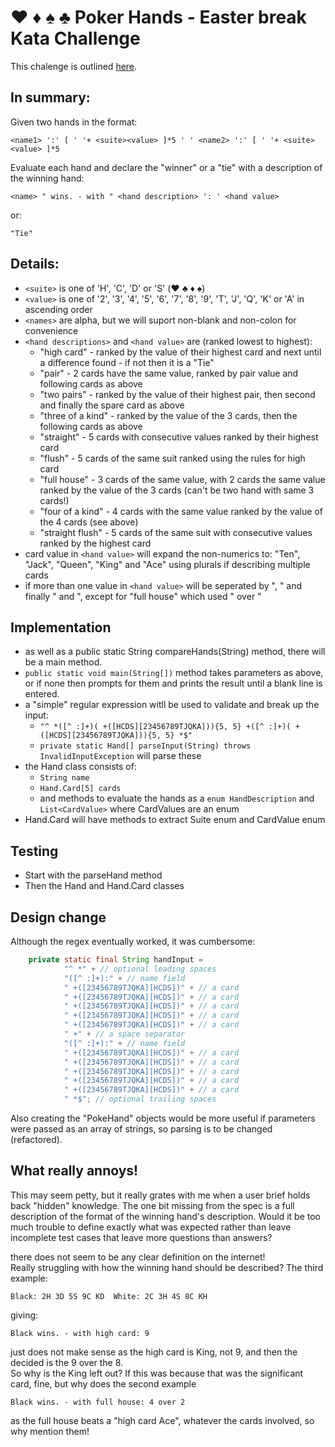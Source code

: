 # ♥️ ♦️ ♠️ ♣️ Poker Hands - Easter break Kata Challenge

This chalenge is outlined [here](https://codingdojo.org/kata/PokerHands/).

## In summary:

Given two hands in the format:

```
<name1> ':' [ ' '+ <suite><value> ]*5 ' ' <name2> ':' [ ' '+ <suite><value> ]*5
```

Evaluate each hand and declare the "winner" or a "tie" with a description of the winning hand:

```
<name> " wins. - with " <hand description> ': ' <hand value>
```

or:
  
```
"Tie"
```

## Details:
  
* `<suite>` is one of 'H', 'C', 'D' or 'S' (♥️ ♣️ ♦️ ♠️)
* `<value>` is one of '2', '3', '4', '5', '6', '7', '8', '9', 'T', 'J', 'Q', 'K' or 'A' in ascending order
* `<names>` are alpha, but we will suport non-blank and non-colon for convenience
* `<hand descriptions>` and `<hand value>` are (ranked lowest to highest):
  * "high card" - ranked by the value of their highest card and next until a difference found - if not then it is a "Tie"
  * "pair" - 2 cards have the same value, ranked by pair value and following cards as above
  * "two pairs" - ranked by the value of their highest pair, then second and finally the spare card as above
  * "three of a kind" - ranked by the value of the 3 cards, then the following cards as above
  * "straight" - 5 cards with consecutive values ranked by their highest card
  * "flush" - 5 cards of the same suit ranked using the rules for high card
  * "full house" - 3 cards of the same value, with 2 cards the same value ranked by the value of the 3 cards (can't be two hand with same 3 cards!)
  * "four of a kind" - 4 cards with the same value ranked by the value of the 4 cards (see above)
  * "straight flush" - 5 cards of the same suit with consecutive values ranked by the highest card
* card value in `<hand value>` will expand the non-numerics to: "Ten", "Jack", "Queen", "King" and "Ace" using plurals if describing multiple cards
* if more than one value in `<hand value>` will be seperated by ", " and finally " and ", except for "full house" which used " over "

  
## Implementation

* as well as a public static String compareHands(String) method, there will be a main method.  
* `public static void main(String[])` method takes parameters as above, or if none then prompts for them and prints the result until a blank line is entered.
* a "simple" regular expression witll be used to validate and break up the input:
  * `"^ *([^ :]+)( +([HCDS][23456789TJQKA])){5, 5} +([^ :]+)( +([HCDS][23456789TJQKA])){5, 5} *$"`
  * `private static Hand[] parseInput(String) throws InvalidInputException` will parse these
* the Hand class consists of:
  * `String name`
  * `Hand.Card[5] cards`
  * and methods to evaluate the hands as a `enum HandDescription` and `List<CardValue>` where CardValues are an enum
* Hand.Card will have methods to extract Suite enum and CardValue enum

## Testing  

* Start with the parseHand method
* Then the Hand and Hand.Card classes

## Design change

Although the regex eventually worked, it was cumbersome:  
``` Java
    private static final String handInput =
            "^ *" + // optional leading spaces
            "([^ :]+):" + // name field
            " +([23456789TJQKA][HCDS])" + // a card
            " +([23456789TJQKA][HCDS])" + // a card
            " +([23456789TJQKA][HCDS])" + // a card
            " +([23456789TJQKA][HCDS])" + // a card
            " +([23456789TJQKA][HCDS])" + // a card
            " +" + // a space separator
            "([^ :]+):" + // name field
            " +([23456789TJQKA][HCDS])" + // a card
            " +([23456789TJQKA][HCDS])" + // a card
            " +([23456789TJQKA][HCDS])" + // a card
            " +([23456789TJQKA][HCDS])" + // a card
            " +([23456789TJQKA][HCDS])" + // a card
            " *$"; // optional trailing spaces
```
Also creating the "PokeHand" objects would be more useful 
if parameters were passed as an array of strings, so parsing is to be changed (refactored).

## What really annoys!

This may seem petty, but it really grates with me when a user brief holds back "hidden" knowledge.
The one bit missing from the spec is a full description of the format of the winning hand's description.
Would it be too much trouble to define exactly what was expected rather than leave incomplete test cases that
leave more questions than answers?

there does not seem to be any clear definition on the internet!  
Really struggling with how the winning hand should be described?
The third example: 
```
Black: 2H 3D 5S 9C KD  White: 2C 3H 4S 8C KH
```
giving: 
```
Black wins. - with high card: 9
```
just does not make sense as the high card is King, not 9, and then the decided is the 9 over the 8.  
So why is the King left out?  If this was because that was the significant card, fine, but why does the second example
```
Black wins. - with full house: 4 over 2 
```
as the full house beats a "high card Ace", whatever the cards involved, so why mention them! 
